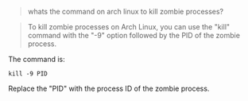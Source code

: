 > whats the command on arch linux to kill zombie processes?

> To kill zombie processes on Arch Linux, you can use the "kill" command with the "-9" option followed by the PID of the zombie process. 

The command is: 

```
kill -9 PID
```
Replace the "PID" with the process ID of the zombie process.